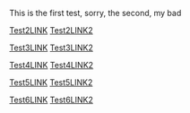 This is the first test,
sorry, the  second, my bad

[Test2LINK](https://www.youtube.com/watch?v=GSPKZew-QRQ)
[Test2LINK2](https://www.youtube.com/watch?v=4ZUi5EP6rAI)

[Test3LINK](https://www.youtube.com/watch?v=GSPKZew-QRQ)
[Test3LINK2](https://www.youtube.com/watch?v=4ZUi5EP6rAI)

[Test4LINK](https://www.youtube.com/watch?v=GSPKZew-QRQ)
[Test4LINK2](https://www.youtube.com/watch?v=4ZUi5EP6rAI)

[Test5LINK](https://www.youtube.com/watch?v=GSPKZew-QRQ)
[Test5LINK2](https://www.youtube.com/watch?v=4ZUi5EP6rAI)

[Test6LINK](https://www.yoEGutube.com/watch?v=GSPKZew-QRQaaa)
[Test6LINK2](https://www.youtuHJJRbe.com/watch?v=4ZUi5EP6rAIaaa)


